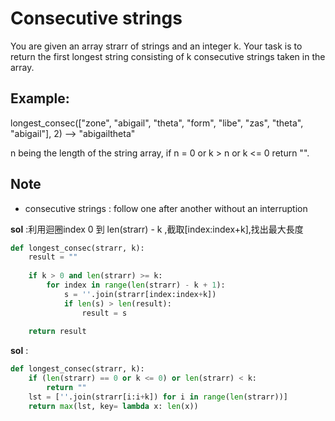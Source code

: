 # Consecutive strings
You are given an array strarr of strings and an integer k. Your task is to return the first longest string consisting of k consecutive strings taken in the array.</br>

## Example:
longest_consec(["zone", "abigail", "theta", "form", "libe", "zas", "theta", "abigail"], 2) --> "abigailtheta"</br>

n being the length of the string array, if n = 0 or k > n or k <= 0 return "".</br>

## Note
<ul>
    <li>consecutive strings : follow one after another without an interruption</li>
</ul>




**sol** :利用迴圈index 0 到 len(strarr) - k ,截取[index:index+k],找出最大長度

```python
def longest_consec(strarr, k):
    result = ""
    
    if k > 0 and len(strarr) >= k:
        for index in range(len(strarr) - k + 1):
            s = ''.join(strarr[index:index+k])
            if len(s) > len(result):
                result = s
            
    return result
```	

**sol** :

```python	
def longest_consec(strarr, k):
    if (len(strarr) == 0 or k <= 0) or len(strarr) < k:
        return ""
    lst = [''.join(strarr[i:i+k]) for i in range(len(strarr))]
    return max(lst, key= lambda x: len(x))
```	    
